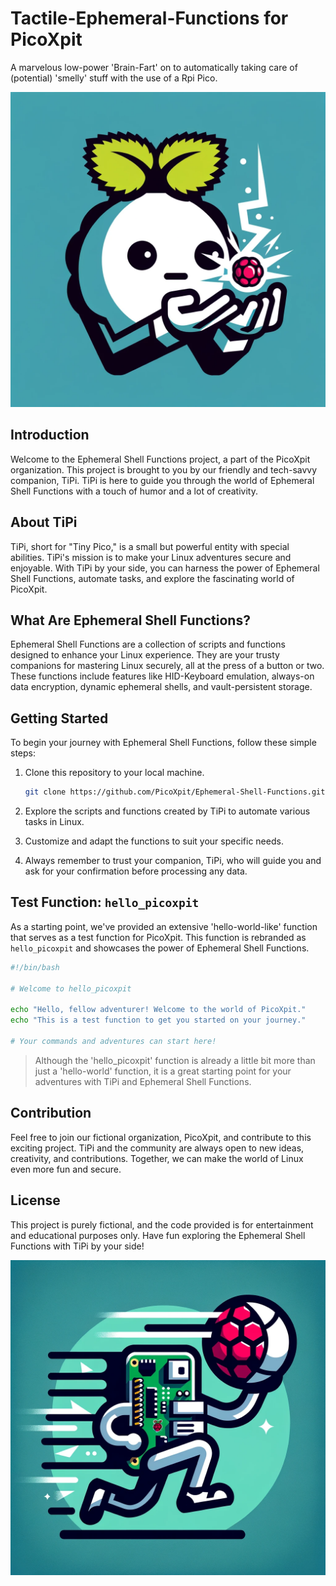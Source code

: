 # Tactile-Ephemeral-Functions for PicoXpit

A marvelous low-power 'Brain-Fart' on to automatically taking care of (potential) 'smelly' stuff with the use of a Rpi Pico.

![TiPi Logo](images/tipi-logo.png)

## Introduction

Welcome to the Ephemeral Shell Functions project, a part of the PicoXpit organization. This project is brought to you by our friendly and tech-savvy companion, TiPi. TiPi is here to guide you through the world of Ephemeral Shell Functions with a touch of humor and a lot of creativity.

## About TiPi

TiPi, short for "Tiny Pico," is a small but powerful entity with special abilities. TiPi's mission is to make your Linux adventures secure and enjoyable. With TiPi by your side, you can harness the power of Ephemeral Shell Functions, automate tasks, and explore the fascinating world of PicoXpit.

## What Are Ephemeral Shell Functions?

Ephemeral Shell Functions are a collection of scripts and functions designed to enhance your Linux experience. They are your trusty companions for mastering Linux securely, all at the press of a button or two. These functions include features like HID-Keyboard emulation, always-on data encryption, dynamic ephemeral shells, and vault-persistent storage.

## Getting Started

To begin your journey with Ephemeral Shell Functions, follow these simple steps:

1. Clone this repository to your local machine.

   ```bash
   git clone https://github.com/PicoXpit/Ephemeral-Shell-Functions.git
   ```

2. Explore the scripts and functions created by TiPi to automate various tasks in Linux.

3. Customize and adapt the functions to suit your specific needs.

4. Always remember to trust your companion, TiPi, who will guide you and ask for your confirmation before processing any data.

## Test Function: `hello_picoxpit`

As a starting point, we've provided an extensive 'hello-world-like' function that serves as a test function for PicoXpit. This function is rebranded as `hello_picoxpit` and showcases the power of Ephemeral Shell Functions.

```bash
#!/bin/bash

# Welcome to hello_picoxpit

echo "Hello, fellow adventurer! Welcome to the world of PicoXpit."
echo "This is a test function to get you started on your journey."

# Your commands and adventures can start here!
```

> Although the 'hello_picoxpit' function is already a little bit more than just a 'hello-world' function, it is a great starting point for your adventures with TiPi and Ephemeral Shell Functions.

## Contribution

Feel free to join our fictional organization, PicoXpit, and contribute to this exciting project. TiPi and the community are always open to new ideas, creativity, and contributions. Together, we can make the world of Linux even more fun and secure.

## License

This project is purely fictional, and the code provided is for entertainment and educational purposes only. Have fun exploring the Ephemeral Shell Functions with TiPi by your side!

![TiPi at Work](images/tipi-working.png)
